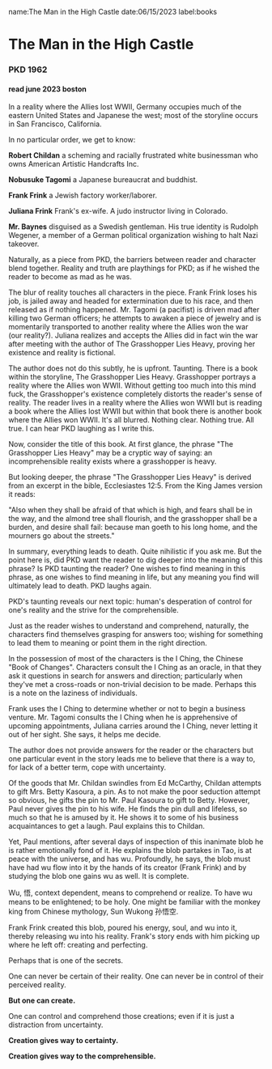 name:The Man in the High Castle
date:06/15/2023
label:books

# The Man in the High Castle
### PKD 1962
#### read june 2023 boston

In a reality where the Allies lost WWII, Germany occupies much of the
eastern United States and Japanese the west; most of the storyline
occurs in San Francisco, California.

In no particular order, we get to know:

__Robert Childan__ a scheming and racially frustrated white businessman who owns American Artistic Handcrafts Inc.

__Nobusuke Tagomi__ a Japanese bureaucrat and buddhist.


__Frank Frink__ a Jewish factory
worker/laborer.

__Juliana Frink__ Frank's ex-wife. A judo instructor living in Colorado.
        
__Mr. Baynes__ disguised as a Swedish gentleman. 
His true identity is Rudolph Wegener, a member of a
German political organization wishing to halt Nazi takeover.
                
Naturally, as a piece from PKD, the barriers between reader and
character blend together. Reality and truth are playthings for PKD; as
if he wished the reader to become as mad as he was.

The blur of reality touches all characters in the piece. Frank Frink
loses his job, is jailed away and headed for extermination due to his
race, and then released as if nothing happened. Mr. Tagomi (a
pacifist) is driven mad after killing two German officers; he attempts
to awaken a piece of jewelry and is momentarily transported to another
reality where the Allies won the war (our reality?). Juliana realizes
and accepts the Allies did in fact win the war after meeting with the
author of The Grasshopper Lies Heavy, proving her existence and reality is fictional.

The author does not do this subtly, he is upfront. Taunting. There is
a book within the storyline, The Grasshopper Lies Heavy.
Grasshopper portrays a reality where the Allies won WWII. Without
getting too much into this mind fuck, the Grasshopper's existence
completely distorts the reader's sense of reality. The reader
lives in a reality where the Allies won WWII but is reading a book
where the Allies lost WWII but within that book there is another book
where the Allies won WWII. It's all blurred. Nothing clear.
Nothing true. All true. I can hear PKD laughing as I write this.

Now, consider the title of this book. At first glance, the phrase
"The Grasshopper Lies Heavy" may be a cryptic way of saying:
an incomprehensible reality exists where a grasshopper is heavy.

But looking deeper, the phrase "The Grasshopper Lies Heavy"
is derived from an excerpt in the bible, Ecclesiastes 12:5. From the
King James version it reads: 

"Also when they shall be afraid of
that which is high, and fears shall be in the way, and the almond tree
shall flourish, and the grasshopper shall be a burden, and desire
shall fail: because man goeth to his long home, and the mourners go
about the streets."

In summary, everything leads to death. Quite nihilistic if you ask me.
But the point here is, did PKD want the reader to dig deeper into the
meaning of this phrase? Is PKD taunting the reader? One wishes to find
meaning in this phrase, as one wishes to find meaning in life, but any
meaning you find will ultimately lead to death. PKD laughs again.

PKD's taunting reveals our next topic: human's desperation
of control for one's reality and the strive for the
comprehensible.

Just as the reader wishes to understand and comprehend, naturally, the
characters find themselves grasping for answers too; wishing for
something to lead them to meaning or point them in the right
direction.

In the possession of most of the characters is the
I Ching, the Chinese "Book of Changes". Characters consult the
I Ching as an oracle, in that
they ask it questions in search for answers and direction;
particularly when they've met a cross-roads or non-trivial
decision to be made. Perhaps this is a note on the laziness of
individuals.


Frank uses the I Ching to
determine whether or not to begin a business venture. Mr. Tagomi
consults the I Ching when he
is apprehensive of upcoming appointments, Juliana carries around the
I Ching, never letting it out of her sight. She says, it helps me decide.

The author does not provide answers for the reader or the characters
but one particular event in the story leads me to believe that there
is a way to, for lack of a better term, cope with uncertainty.

Of the goods that Mr. Childan swindles from Ed McCarthy, Childan
attempts to gift Mrs. Betty Kasoura, a pin. As to not make the poor
seduction attempt so obvious, he gifts the pin to Mr. Paul Kasoura to
gift to Betty. However, Paul never gives the pin to his wife. He finds
the pin dull and lifeless, so much so that he is amused by it. He
shows it to some of his business acquaintances to get a laugh. Paul
explains this to Childan.

Yet, Paul mentions, after several days of inspection of this inanimate
blob he is rather emotionally fond of it. He explains the blob
partakes in Tao, is at peace with the universe, and has
wu. Profoundly, he says, the blob must have had wu flow into it
by the hands of its creator (Frank Frink) and by studying the blob one
gains wu as well. It is complete.

Wu, 悟, context dependent, means to comprehend or realize. To have wu
means to be enlightened; to be holy. One might be familiar with the
monkey king from Chinese mythology, Sun Wukong 孙悟空.

Frank Frink created this blob, poured his energy, soul, and wu into
it, thereby releasing wu into his reality. Frank's story ends
with him picking up where he left off: creating and perfecting.


Perhaps that is one of the secrets.

One can never be certain of their reality. One can never be in control
of their perceived reality.
        
__But one can create.__

        
One can control and comprehend those creations; even if it is just a
distraction from uncertainty.
        

__Creation gives way to certainty.__

__Creation gives way to the comprehensible.__
        
